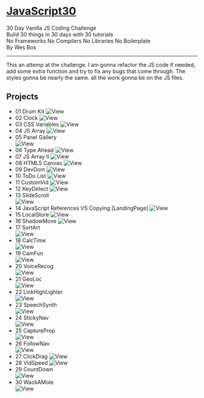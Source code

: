 # [JavaScript30](https://javascript30.com/)

30 Day Vanilla JS Coding Challenge  
Build 30 things in 30 days with 30 tutorials  
No Frameworks No Compilers No Libraries No Boilerplate  
By Wes Bos  
<hr>
  
This an attemp at the challenge. I am gonna refactor the JS code if needed, add some extra function and try to fix any bugs that come through. The styles gonna be nearly the same. all the work gonna be on the JS files.
  
## Projects
- 01 Drum Kit
![View](https://github.com/MAshrafM/JS_Vanilla_30/blob/master/01_DrumKit/show.png)
- 02 Clock
![View](https://github.com/MAshrafM/JS_Vanilla_30/blob/master/02_Clock/show.png)
- 03 CSS Variables
![View](https://github.com/MAshrafM/JS_Vanilla_30/blob/master/03_CSSVar/show.png)
- 04 JS Array
![View](https://github.com/MAshrafM/JS_Vanilla_30/blob/master/04_JSArray/show.png)
- 05 Panel Gallery  
![View](https://github.com/MAshrafM/JS_Vanilla_30/blob/master/05_PanelGallery/show.png)
- 06 Type Ahead
![View](https://github.com/MAshrafM/JS_Vanilla_30/blob/master/06_TypeAhead/show.png)
- 07 JS Array II
![View](https://github.com/MAshrafM/JS_Vanilla_30/blob/master/07_JSArrayII/show.png)
- 08 HTML5 Canvas
![View](https://github.com/MAshrafM/JS_Vanilla_30/blob/master/08_H5Canvas/show.png)
- 09 DevDom
![View](https://github.com/MAshrafM/JS_Vanilla_30/blob/master/09_DevDom/show.png)
- 10 ToDo List
![View](https://github.com/MAshrafM/JS_Vanilla_30/blob/master/10_ToDoList/show.png)
- 11 CustomVid
![View](https://github.com/MAshrafM/JS_Vanilla_30/blob/master/11_CustomVid/show.png)
- 12 KeyDetect
![View](https://github.com/MAshrafM/JS_Vanilla_30/blob/master/12_KeyDetect/show.png)
- 13 SlideScroll  
![View](https://github.com/MAshrafM/JS_Vanilla_30/blob/master/13_SlideScroll/show.png)
- 14 JavaScript References VS Copying [LandingPage]
![View](https://github.com/MAshrafM/JS_Vanilla_30/blob/master/14_LandingPage/show.png)
- 15 LocalStore
![View](https://github.com/MAshrafM/JS_Vanilla_30/blob/master/15_LocalStore/show.png)
- 16 ShadowMove
![View](https://github.com/MAshrafM/JS_Vanilla_30/blob/master/16_ShadowMove/show.png)
- 17 SortArt  
![View](https://github.com/MAshrafM/JS_Vanilla_30/blob/master/17_SortArt/show.png)  
- 18 CalcTime  
![View](https://github.com/MAshrafM/JS_Vanilla_30/blob/master/18_CalcTime/show.png)  
- 19 CamFun  
![View](https://github.com/MAshrafM/JS_Vanilla_30/blob/master/19_CamFun/show.png)  
- 20 VoiceRecog  
![View](https://github.com/MAshrafM/JS_Vanilla_30/blob/master/20_VoiceRecog/show.png)  
- 21 GeoLoc  
![View](https://github.com/MAshrafM/JS_Vanilla_30/blob/master/21_GeoLoc/show.png)  
- 22 LinkHighLighter  
![View](https://github.com/MAshrafM/JS_Vanilla_30/blob/master/22_LinkHighLighter/show.png)  
- 23 SpeechSynth  
![View](https://github.com/MAshrafM/JS_Vanilla_30/blob/master/23_SpeechSynth/show.png)  
- 24 StickyNav  
![View](https://github.com/MAshrafM/JS_Vanilla_30/blob/master/24_StickyNav/show.png)  
- 25 CaptureProp  
![View](https://github.com/MAshrafM/JS_Vanilla_30/blob/master/25_CaptureProp/show.png)  
- 26 FollowNav  
![View](https://github.com/MAshrafM/JS_Vanilla_30/blob/master/26_FollowNav/show.png)  
- 27 ClickDrag
![View](https://github.com/MAshrafM/JS_Vanilla_30/blob/master/27_ClickDrag/show.png)  
- 28 VidSpeed
![View](https://github.com/MAshrafM/JS_Vanilla_30/blob/master/28_VidSpeed/show.png)  
- 29 CountDown  
![View](https://github.com/MAshrafM/JS_Vanilla_30/blob/master/29_CountDown/show.png)  
- 30 WackAMole  
![View](https://github.com/MAshrafM/JS_Vanilla_30/blob/master/30_WhackAMole/show.png)  